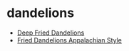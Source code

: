 # dandelions

 * [Deep Fried Dandelions](../index/d/deep-fried-dandelions.json)
 * [Fried Dandelions Appalachian Style](../index/f/fried-dandelions-appalachian-style.json)
